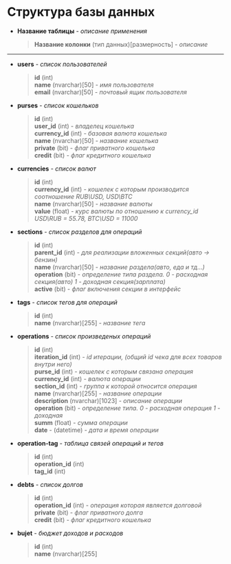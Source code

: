 # Структура базы данных

- **Название таблицы** - *описание применения*

    > **Название колонки**  (тип данных)[размерность] - *описание*
    
---

- **users** - *список пользователей*

    > **id** (int)  
    > **name** (nvarchar)[50] - *имя пользователя*  
    > **email** (nvarchar)[50] - *почтовый ящик пользователя*  
    
- **purses** - *список кошельков*

    > **id** (int)  
    > **user_id** (int) - *владелец кошелька*  
    > **currency_id** (int) - *базовая валюта кошелька*  
    > **name** (nvarchar)[50] - *название кошелька*  
    > **private** (bit) - *флаг приватного кошелька*  
    > **credit** (bit) - *флаг кредитного кошелька*
    
- **currencies** - *список валют*

    > **id** (int)  
    > **currency_id** (int) - *кошелек с которым производится соотношение RUB\USD, USD\BTC*  
    > **name** (nvarchar)[50] - *название валюты*  
    > **value** (float) - *курс валюты по отношению к currency_id USD\RUB = 55.78, BTC\USD = 11000*
    
- **sections** - *список разделов для операций*

    > **id** (int)  
    > **parent_id** (int) - *для реализации вложенных секций(авто -> бензин)*  
    > **name** (nvarchar)[50] - *название раздела(авто, еда и тд...)*  
    > **operation** (bit) - *определение типа раздела. 0 - расходная секция(авто) 1 - доходная секция(зарплата)*  
    > **active** (bit) - *флаг включения секции в интерфейс*
    
- **tags** - *список тегов для операций*

    > **id** (int)  
    > **name** (nvarchar)[255] - *название тега*  

- **operations** - *список произведеных операций*

    > **id** (int)  
    > **iteration_id** (int) - *id итерации, (общий id чека для всех товаров внутри него)*  
    > **purse_id** (int) - *кошелек с которым связана операция*  
    > **currency_id** (int) - *валюта операции*  
    > **section_id** (int) - *группа к которой относится операция*  
    > **name** (nvarchar)[255] - *название операции*  
    > **description** (nvarchar)[1023] - *описание операции*  
    > **operation** (bit) - *определение типа. 0 - расходная операция 1 - доходная*  
    > **summ** (float) - *сумма операции*  
    > **date** - (datetime) - *дата и время операции*

- **operation-tag** - *таблица связей операций и тегов*

    > **id** (int)  
    > **operation_id** (int)  
    > **tag_id** (int)

- **debts** - *список долгов*

    > **id** (int)  
    > **operation_id** (int) - *операция которая является долговой*  
    > **private** (bit) - *флаг приватного долга*  
    > **credit** (bit) - *флаг кредитного кошелька*
    
- **bujet** - *бюджет доходов и расходов*

    > **id** (int)  
    > **name** (nvarchar)[255]
